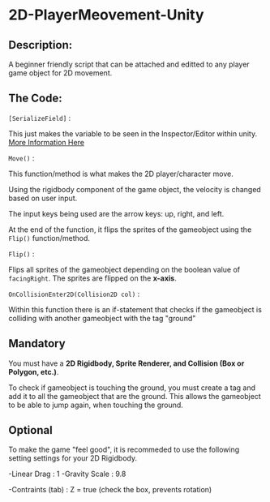 # 2D-PlayerMeovement-Unity

## Description:

A beginner friendly script that can be attached and editted to any player game object for 2D movement.

## The Code:

`[SerializeField]` : 

This just makes the variable to be seen in the Inspector/Editor within unity. 
[More Information Here](https://docs.unity3d.com/ScriptReference/SerializeField.html)


`Move()` :

This function/method is what makes the 2D player/character move. 

Using the rigidbody component of the game object, the velocity is changed based on user input.

The input keys being used are the arrow keys: up, right, and left.

At the end of the function, it flips the sprites of the gameobject using the `Flip()` function/method.


`Flip()` :

Flips all sprites of the gameobject depending on the boolean value of `facingRight`.
The sprites are flipped on the **x-axis**.


`OnCollisionEnter2D(Collision2D col)` :

Within this function there is an if-statement that checks if the gameobject is colliding with another gameobject with the tag "ground"


## **Mandatory**

You must have a **2D Rigidbody, Sprite Renderer, and Collision (Box or Polygon, etc.)**.


To check if gameobject is touching the ground, you must create a tag and add it to all the gameobject that are the ground. This allows the gameobject to be able to jump again, when touching the ground.


## Optional

To make the game "feel good", it is recommeded to use the following setting settings for your 2D Rigidbody.


-Linear Drag   : 1
-Gravity Scale : 9.8


-Contraints (tab) : Z = true (check the box, prevents rotation)
